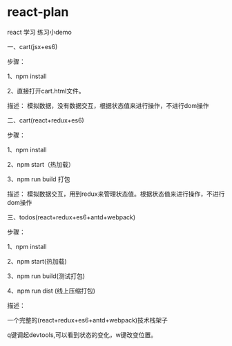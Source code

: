 # react-plan
react 学习 练习小demo

一、cart(jsx+es6)

步骤：

1、npm install

2、直接打开cart.html文件。

描述：
模拟数据，没有数据交互，根据状态值来进行操作，不进行dom操作


二、cart(react+redux+es6)

步骤：

1、npm install

2、npm start（热加载）

3、npm run build 打包

描述：
模拟数据交互，用到redux来管理状态值。根据状态值来进行操作，不进行dom操作


三、todos(react+redux+es6+antd+webpack)

步骤：

1、npm install

2、npm start(热加载)

3、npm run build(测试打包)

4、npm run dist (线上压缩打包)

描述：

一个完整的(react+redux+es6+antd+webpack)技术栈架子

q键调起devtools,可以看到状态的变化，w键改变位置。
